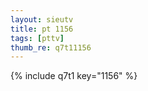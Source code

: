 ```yaml
--- 
layout: sieutv
title: pt 1156
tags: [pttv]
thumb_re: q7t11156
---
```

{% include q7t1 key="1156" %} 
